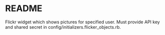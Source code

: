 # README

Flickr widget which shows pictures for specified user. Must provide API key and shared secret in config/initializers.flicker_objects.rb.
